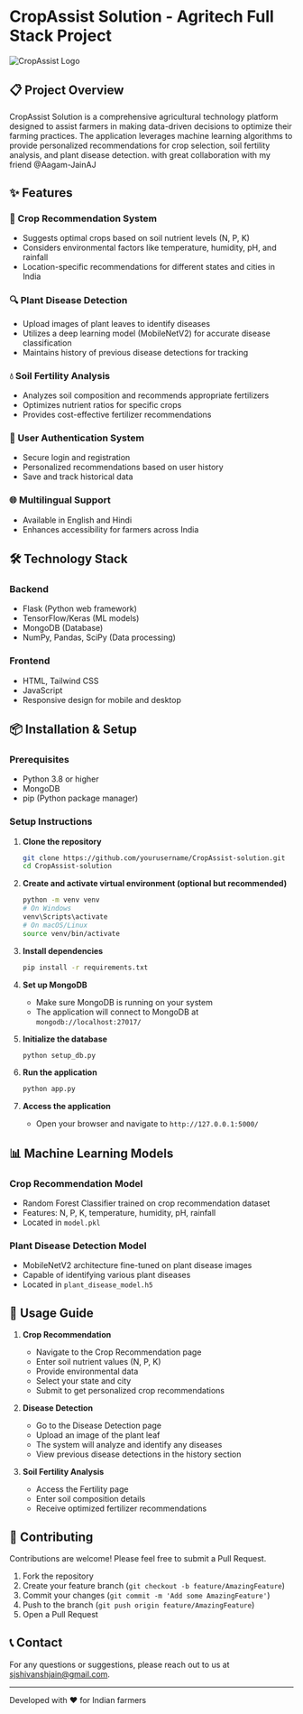 # CropAssist Solution - Agritech Full Stack Project

![CropAssist Logo](https://cdn-icons-png.flaticon.com/512/2913/2913461.png)

## 📋 Project Overview

CropAssist Solution is a comprehensive agricultural technology platform designed to assist farmers in making data-driven decisions to optimize their farming practices. The application leverages machine learning algorithms to provide personalized recommendations for crop selection, soil fertility analysis, and plant disease detection.
with great collaboration with my friend @Aagam-JainAJ
## ✨ Features

### 🌾 Crop Recommendation System
- Suggests optimal crops based on soil nutrient levels (N, P, K)
- Considers environmental factors like temperature, humidity, pH, and rainfall
- Location-specific recommendations for different states and cities in India

### 🔍 Plant Disease Detection
- Upload images of plant leaves to identify diseases
- Utilizes a deep learning model (MobileNetV2) for accurate disease classification
- Maintains history of previous disease detections for tracking

### 💧 Soil Fertility Analysis
- Analyzes soil composition and recommends appropriate fertilizers
- Optimizes nutrient ratios for specific crops
- Provides cost-effective fertilizer recommendations

### 👤 User Authentication System
- Secure login and registration
- Personalized recommendations based on user history
- Save and track historical data

### 🌐 Multilingual Support
- Available in English and Hindi
- Enhances accessibility for farmers across India

## 🛠️ Technology Stack

### Backend
- Flask (Python web framework)
- TensorFlow/Keras (ML models)
- MongoDB (Database)
- NumPy, Pandas, SciPy (Data processing)

### Frontend
- HTML, Tailwind CSS
- JavaScript
- Responsive design for mobile and desktop

## 📦 Installation & Setup

### Prerequisites
- Python 3.8 or higher
- MongoDB
- pip (Python package manager)

### Setup Instructions

1. **Clone the repository**
   ```bash
   git clone https://github.com/yourusername/CropAssist-solution.git
   cd CropAssist-solution
   ```

2. **Create and activate virtual environment (optional but recommended)**
   ```bash
   python -m venv venv
   # On Windows
   venv\Scripts\activate
   # On macOS/Linux
   source venv/bin/activate
   ```

3. **Install dependencies**
   ```bash
   pip install -r requirements.txt
   ```

4. **Set up MongoDB**
   - Make sure MongoDB is running on your system
   - The application will connect to MongoDB at `mongodb://localhost:27017/`

5. **Initialize the database**
   ```bash
   python setup_db.py
   ```

6. **Run the application**
   ```bash
   python app.py
   ```

7. **Access the application**
   - Open your browser and navigate to `http://127.0.0.1:5000/`

## 📊 Machine Learning Models

### Crop Recommendation Model
- Random Forest Classifier trained on crop recommendation dataset
- Features: N, P, K, temperature, humidity, pH, rainfall
- Located in `model.pkl`

### Plant Disease Detection Model
- MobileNetV2 architecture fine-tuned on plant disease images
- Capable of identifying various plant diseases
- Located in `plant_disease_model.h5`

## 📱 Usage Guide

1. **Crop Recommendation**
   - Navigate to the Crop Recommendation page
   - Enter soil nutrient values (N, P, K)
   - Provide environmental data
   - Select your state and city
   - Submit to get personalized crop recommendations

2. **Disease Detection**
   - Go to the Disease Detection page
   - Upload an image of the plant leaf
   - The system will analyze and identify any diseases
   - View previous disease detections in the history section

3. **Soil Fertility Analysis**
   - Access the Fertility page
   - Enter soil composition details
   - Receive optimized fertilizer recommendations

## 🤝 Contributing

Contributions are welcome! Please feel free to submit a Pull Request.

1. Fork the repository
2. Create your feature branch (`git checkout -b feature/AmazingFeature`)
3. Commit your changes (`git commit -m 'Add some AmazingFeature'`)
4. Push to the branch (`git push origin feature/AmazingFeature`)
5. Open a Pull Request


## 📞 Contact

For any questions or suggestions, please reach out to us at [sjshivanshjain@gmail.com](mailto:sjshivanshjain@gmail.com).

---

Developed with ❤️ for Indian farmers
